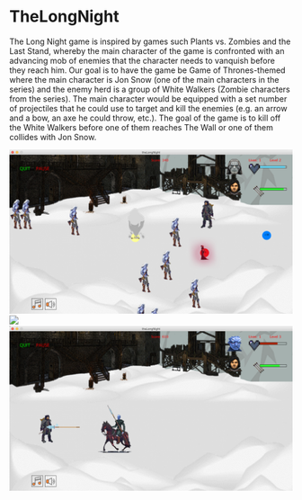 # TheLongNight

The Long Night game is inspired by games such Plants vs. Zombies and the Last Stand, whereby the main character of the game is confronted with an advancing mob of enemies that the character needs to vanquish before they reach him. Our goal is to have the game be Game of Thrones-themed where the main character is Jon Snow (one of the main characters in the series) and the enemy herd is a group of White Walkers (Zombie characters from the series). The main character would be equipped with a set number of projectiles that he could use to target and kill the enemies (e.g. an arrow and a bow, an axe he could throw, etc.). The goal of the game is to kill off the White Walkers before one of them reaches The Wall or one of them collides with Jon Snow.

![](gameShots/LEVELS.png)
![](gameShots/Leaserboard.png)
![](gameShots/LAST_LEVEL.png)
